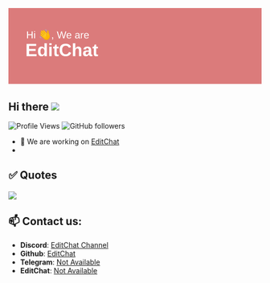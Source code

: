 ![Header](header.png)
## Hi there <img src="https://raw.githubusercontent.com/MartinHeinz/MartinHeinz/master/wave.gif" width="30px">
![Profile Views](https://komarev.com/ghpvc/?username=editchat&color=red)
![GitHub followers](https://img.shields.io/github/followers/EditChat?color=pink&style=dark)

- 🔭 We are working on [EditChat](https://editchat.ml/)
- 
## ✅ Quotes

<img src="https://quotes-github-readme.vercel.app/api?theme=dark" align="center">

## 📫 Contact us:

- **Discord**: [EditChat Channel](https://discordapp.com/channels/@me/848777659646214184/)
- **Github**: [EditChat](https://github.com/EditChat/)
- **Telegram**: [Not Available](https://t.me//)
- **EditChat**: [Not Available](https://editshare.ml/)
